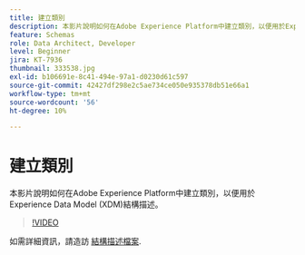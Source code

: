 ```yaml
---
title: 建立類別
description: 本影片說明如何在Adobe Experience Platform中建立類別，以便用於Experience Data Model (XDM)結構描述。
feature: Schemas
role: Data Architect, Developer
level: Beginner
jira: KT-7936
thumbnail: 333538.jpg
exl-id: b106691e-8c41-494e-97a1-d0230d61c597
source-git-commit: 42427df298e2c5ae734ce050e935378db51e66a1
workflow-type: tm+mt
source-wordcount: '56'
ht-degree: 10%

---
```


# 建立類別

本影片說明如何在Adobe Experience Platform中建立類別，以便用於Experience Data Model (XDM)結構描述。

>[!VIDEO](https://video.tv.adobe.com/v/333538?quality=12&learn=on)

如需詳細資訊，請造訪 [結構描述檔案](https://experienceleague.adobe.com/docs/experience-platform/xdm/home.html?lang=zh-Hant).
